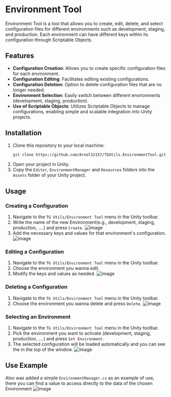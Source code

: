 # Environment Tool

Environment Tool is a tool that allows you to create, edit, delete, and select configuration files for different environments such as development, staging, and production. Each environment can have different keys within its configuration through Scriptable Objects.

## Features

- **Configuration Creation**: Allows you to create specific configuration files for each environment.
- **Configuration Editing**: Facilitates editing existing configurations.
- **Configuration Deletion**: Option to delete configuration files that are no longer needed.
- **Environment Selection**: Easily switch between different environments (development, staging, production).
- **Use of Scriptable Objects**: Utilizes Scriptable Objects to manage configurations, enabling simple and scalable integration into Unity projects.

## Installation

1. Clone this repository to your local machine:
    ```bash
    git clone https://github.com/Arnol12157/TGUtils.EnvironmentTool.git
    ```
2. Open your project in Unity.
3. Copy the `Editor`, `EnvironmentManager` and `Resources` folders into the `Assets` folder of your Unity project.

## Usage

### Creating a Configuration

1. Navigate to the `TG Utils/Environment Tool` menu in the Unity toolbar.
2. Write the name of the new Environment(e.g., development, staging, production, ....) and press `Create`.
![image](https://github.com/Arnol12157/TGUtils.EnvironmentTool/assets/13397644/b65fc9b6-8fce-414d-b1e1-ac6b5b558beb)
3. Add the necessary keys and values for that environment's configuration.
![image](https://github.com/Arnol12157/TGUtils.EnvironmentTool/assets/13397644/441dc060-a3cb-4dff-b536-caa2dbd867b5)


### Editing a Configuration

1. Navigate to the `TG Utils/Environment Tool` menu in the Unity toolbar.
2. Choose the environment you wanna edit.
4. Modify the keys and values as needed.
![image](https://github.com/Arnol12157/TGUtils.EnvironmentTool/assets/13397644/441dc060-a3cb-4dff-b536-caa2dbd867b5)

### Deleting a Configuration

1. Navigate to the `TG Utils/Environment Tool` menu in the Unity toolbar.
2. Choose the environment you wanna delete and press `Delete`.
![image](https://github.com/Arnol12157/TGUtils.EnvironmentTool/assets/13397644/748c4ce2-27e6-4143-9579-1c358672a4aa)

### Selecting an Environment

1. Navigate to the `TG Utils/Environment Tool` menu in the Unity toolbar.
2. Pick the environment you want to activate (development, staging, production, ....) and press `Set Environment`.
3. The selected configuration will be loaded automatically and you can see the in the top of the window.
![image](https://github.com/Arnol12157/TGUtils.EnvironmentTool/assets/13397644/b2b9c805-10b0-4c8b-bf6a-921096564f2e)

## Use Example

Also was added a simple `EnvironmentManager.cs` as an example of use, there you can find a value to access directly to the data of the chosen Environment
![image](https://github.com/Arnol12157/TGUtils.EnvironmentTool/assets/13397644/61a34755-4365-4f8a-acfa-5c2538f5c619)
